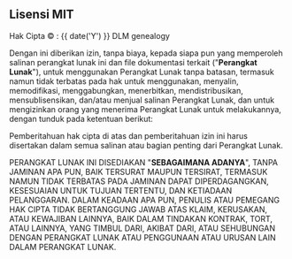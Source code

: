 ## Lisensi MIT

Hak Cipta &copy; : {{ date('Y') }} DLM genealogy

Dengan ini diberikan izin, tanpa biaya, kepada siapa pun yang memperoleh salinan
perangkat lunak ini dan file dokumentasi terkait ("<b>Perangkat Lunak</b>"), untuk menggunakan
Perangkat Lunak tanpa batasan, termasuk namun tidak terbatas pada hak
untuk menggunakan, menyalin, memodifikasi, menggabungkan, menerbitkan, mendistribusikan, mensublisensikan, dan/atau menjual
salinan Perangkat Lunak, dan untuk mengizinkan orang yang menerima Perangkat Lunak
untuk melakukannya, dengan tunduk pada ketentuan berikut:

Pemberitahuan hak cipta di atas dan pemberitahuan izin ini harus disertakan dalam semua
salinan atau bagian penting dari Perangkat Lunak.

PERANGKAT LUNAK INI DISEDIAKAN "<b>SEBAGAIMANA ADANYA</b>", TANPA JAMINAN APA PUN, BAIK TERSURAT MAUPUN
TERSIRAT, TERMASUK NAMUN TIDAK TERBATAS PADA JAMINAN DAPAT DIPERDAGANGKAN,
KESESUAIAN UNTUK TUJUAN TERTENTU, DAN KETIADAAN PELANGGARAN. DALAM KEADAAN APA PUN,
PENULIS ATAU PEMEGANG HAK CIPTA TIDAK BERTANGGUNG JAWAB ATAS KLAIM, KERUSAKAN, ATAU
KEWAJIBAN LAINNYA, BAIK DALAM TINDAKAN KONTRAK, TORT, ATAU LAINNYA, YANG TIMBUL
DARI, AKIBAT DARI, ATAU SEHUBUNGAN DENGAN PERANGKAT LUNAK ATAU PENGGUNAAN ATAU URUSAN LAIN DALAM
PERANGKAT LUNAK.